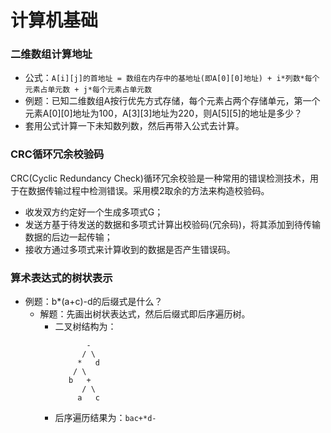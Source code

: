 
# 计算机基础
### 二维数组计算地址
* 公式：`A[i][j]的首地址 = 数组在内存中的基地址(即A[0][0]地址) + i*列数*每个元素占单元数 + j*每个元素占单元数`
* 例题：已知二维数组A按行优先方式存储，每个元素占两个存储单元，第一个元素A[0][0]地址为100，A[3][3]地址为220，则A[5][5]的地址是多少？
* 套用公式计算一下未知数列数，然后再带入公式去计算。



### CRC循环冗余校验码
CRC(Cyclic Redundancy Check)循环冗余校验是一种常用的错误检测技术，用于在数据传输过程中检测错误。采用模2取余的方法来构造校验码。
* 收发双方约定好一个生成多项式G；
* 发送方基于待发送的数据和多项式计算出校验码(冗余码)，将其添加到待传输数据的后边一起传输；
* 接收方通过多项式来计算收到的数据是否产生错误码。

### 算术表达式的树状表示
* 例题：b*(a+c)-d的后缀式是什么？
  * 解题：先画出树状表达式，然后后缀式即后序遍历树。
    * 二叉树结构为：
      ```shell
             -
            / \
           *   d
          / \
         b   +
            / \
           a   c
        ```
    * 后序遍历结果为：`bac+*d-`
